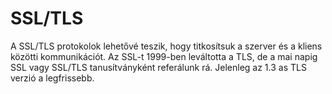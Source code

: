 # SSL/TLS
A SSL/TLS protokolok lehetővé teszik, hogy titkosítsuk a szerver és a kliens közötti kommunikációt. Az SSL-t 1999-ben leváltotta a TLS, de a mai napig SSL vagy SSL/TLS tanusítványként referálunk rá. Jelenleg az 1.3 as TLS verzió a legfrissebb.
